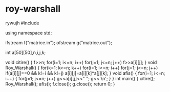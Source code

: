 # roy-warshall
rywujh
#include <fstream>

using namespace std;

ifstream f("matrice.in");
ofstream g("matrice.out");

int a[50][50],n,i,j,k;

void citire()
{
        f>>n;
        for(i=1; i<=n; i++)
                for(j=1; j<=n; j++)
                        f>>a[i][j];
}
void Roy_Warshall()
{
        for(k=1; k<=n; k++)
                for(i=1; i<=n; i++)
                        for(j=1; j<=n; j++)
                                if(a[i][j]==0 && k!=i && k!=j)
                                        a[i][j]=a[i][k]*a[j][k];
}
void afis()
{
        for(i=1; i<=n; i++)
        {
                for(j=1; j<=n; j++)
                        g<<a[i][j]<<" ";
                g<<'\n';
        }
}
int main()
{
        citire();
        Roy_Warshall();
        afis();
        f.close();
        g.close();
        return 0;
}
